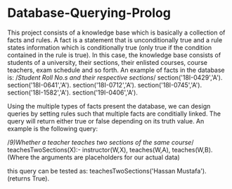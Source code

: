 # Database-Querying-Prolog
This project consists of a knowledge base which is basically a collection of facts and rules. A fact is a statement that is unconditionally true and a rule states information which is conditionally true (only true if the condition contained in the rule is true). In this case, the knowledge base consists of students of a university, their sections, their enlisted courses, course teachers, exam schedule and so forth. An example of facts in the database is:
/*Student Roll No.s and their respective sections*/
section('18I-0429','A').
section('18I-0641','A').
section('18I-0712','A').
section('18I-0745','A').
section('18I-1582','A').
section('19I-0406','A').


Using the multiple types of facts present the database, we can design queries by setting rules such that multiple facts are conditially linked. The query will return either true or false depending on its truth value. An example is the following query:

/*9)Whether a teacher teaches two sections of the same course*/
teachesTwoSections(X):- instructor(W,X), teaches(W,A), teaches(W,B). (Where the arguments are placeholders for our actual data)

this query can be tested as:
teachesTwoSections('Hassan Mustafa'). (returns True).

